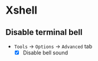 # Xshell

## Disable terminal bell
* ``Tools`` -> ``Options`` -> ``Advanced`` tab
  * [x]  Disable bell sound
